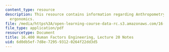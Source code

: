 ```yaml
---
content_type: resource
description: This resource contains information regarding Anthropometry/environmental
  ergonomics.
file: /media/https%3A/open-learning-course-data-rc.s3.amazonaws.com/16-400-human-factors-engineering-fall-2011/6d0db5ef7d8e729593120264f22dd3d5_MIT16_400F11_lec20.pdf
file_type: application/pdf
resourcetype: Document
title: 16.400 Human Factors Engineering, Lecture 20 Notes
uid: 6d0db5ef-7d8e-7295-9312-0264f22dd3d5
---
```

